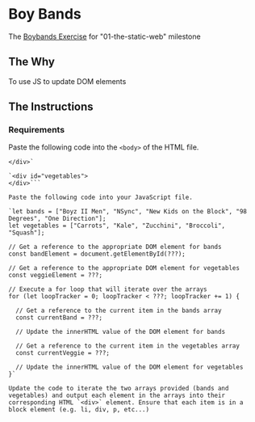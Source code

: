 # Boy Bands
The [Boybands Exercise](https://github.com/nashville-software-school/ux-developer-milestones/blob/master/1-the-static-web/learning-materials/JS_BOYBANDS.md) for "01-the-static-web" milestone

## The Why
To use JS to update DOM elements

## The Instructions
### Requirements
Paste the following code into the `<body>` of the HTML file.

```<div id="boy-bands">
</div>`

`<div id="vegetables">
</div>```

Paste the following code into your JavaScript file.

`let bands = ["Boyz II Men", "NSync", "New Kids on the Block", "98 Degrees", "One Direction"];
let vegetables = ["Carrots", "Kale", "Zucchini", "Broccoli", "Squash"];

// Get a reference to the appropriate DOM element for bands
const bandElement = document.getElementById(???);

// Get a reference to the appropriate DOM element for vegetables
const veggieElement = ???;

// Execute a for loop that will iterate over the arrays
for (let loopTracker = 0; loopTracker < ???; loopTracker += 1) {

  // Get a reference to the current item in the bands array
  const currentBand = ???;

  // Update the innerHTML value of the DOM element for bands

  // Get a reference to the current item in the vegetables array
  const currentVeggie = ???;

  // Update the innerHTML value of the DOM element for vegetables
}`

Update the code to iterate the two arrays provided (bands and vegetables) and output each element in the arrays into their corresponding HTML `<div>` element. Ensure that each item is in a block element (e.g. li, div, p, etc...)

